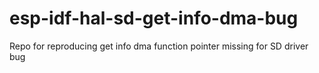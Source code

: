 # esp-idf-hal-sd-get-info-dma-bug
Repo for reproducing get info dma function pointer missing for SD driver bug
